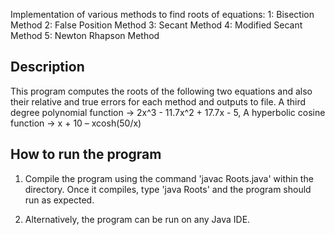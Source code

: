 Implementation of various methods to find roots of equations:
1: Bisection Method
2: False Position Method
3: Secant Method
4: Modified Secant Method
5: Newton Rhapson Method

Description
----
This program computes the roots of the following two equations and also their relative and true errors for each method and outputs to file. 
A third degree polynomial function -> 2x^3 - 11.7x^2 + 17.7x - 5,
A hyperbolic cosine function -> x + 10 – xcosh(50/x) 


How to run the program
----
1. Compile the program using the command 'javac Roots.java' within the directory. Once it compiles, type 'java Roots' and the program should run as expected.

2. Alternatively, the program can be run on any Java IDE.

